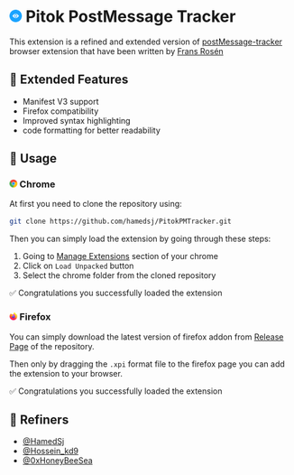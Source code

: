 # <img src="./firefox/icons/visual.png" width="22" height="22" alt="Icon" /> Pitok PostMessage Tracker

This extension is a refined and extended version of [postMessage-tracker](https://github.com/fransr/postMessage-tracker) browser extension that have been written by [Frans Rosén](https://twitter.com/fransrosen)

## 🧩 Extended Features

* Manifest V3 support
* Firefox compatibility
* Improved syntax highlighting
* code formatting for better readability

## 📖 Usage 
### <img src="./readme-images/chrome.png" width="14" height="14" alt="Firefox Icon" /> Chrome

At first you need to clone the repository using:
```bash
git clone https://github.com/hamedsj/PitokPMTracker.git
```

Then you can simply load the extension by going through these steps:
1. Going to [Manage Extensions](chrome://extensions/) section of your chrome
2. Click on `Load Unpacked` button
3. Select the chrome folder from the cloned repository

✅ Congratulations you successfully loaded the extension

### <img src="./readme-images/firefox.png" width="14" height="14" alt="Firefox Icon" /> Firefox

You can simply download the latest version of firefox addon from [Release Page](https://github.com/hamedsj/PitokPMTracker/releases) of the repository.

Then only by dragging the `.xpi` format file to the firefox page you can add the extension to your browser.

✅ Congratulations you successfully loaded the extension


## 🔬 Refiners
* [@HamedSj](https://github.com/hamedsj)
* [@Hossein_kd9](https://x.com/hossein_kd9)
* [@0xHoneyBeeSea](https://github.com/0xHoneyBeeSea)

